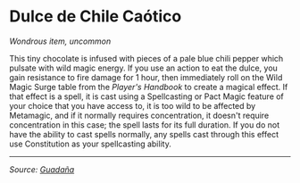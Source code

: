 # Dulce de Chile Caótico
_Wondrous item, uncommon_

This tiny chocolate is infused with pieces of a pale blue chili pepper which pulsate with wild magic energy. If you use an action to eat the dulce, you gain resistance to fire damage for 1 hour, then immediately roll on the Wild Magic Surge table from the _Player's Handbook_ to create a magical effect. If that effect is a spell, it is cast using a Spellcasting or Pact Magic feature of your choice that you have access to, it is too wild to be affected by Metamagic, and if it normally requires concentration, it doesn't require concentration in this case; the spell lasts for its full duration. If you do not have the ability to cast spells normally, any spells cast through this effect use Constitution as your spellcasting ability.

---

_Source: [Guadaña](https://github.com/mpanighetti/dnd5e-adventures/blob/main/tier-2/guadana.md)_
